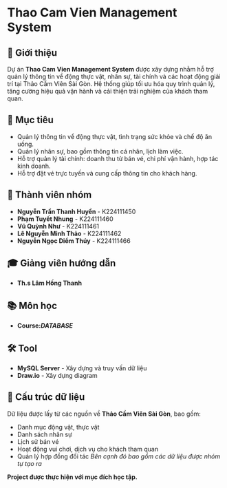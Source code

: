 # Thao Cam Vien Management System

## 📌 Giới thiệu
Dự án **Thao Cam Vien Management System** được xây dựng nhằm hỗ trợ quản lý thông tin về động thực vật, nhân sự, tài chính và các hoạt động giải trí tại Thảo Cầm Viên Sài Gòn. Hệ thống giúp tối ưu hóa quy trình quản lý, tăng cường hiệu quả vận hành và cải thiện trải nghiệm của khách tham quan.

## 🎯 Mục tiêu
- Quản lý thông tin về động thực vật, tình trạng sức khỏe và chế độ ăn uống.
- Quản lý nhân sự, bao gồm thông tin cá nhân, lịch làm việc.
- Hỗ trợ quản lý tài chính: doanh thu từ bán vé, chi phí vận hành, hợp tác kinh doanh.
- Hỗ trợ đặt vé trực tuyến và cung cấp thông tin cho khách hàng.

## 👥 Thành viên nhóm
- **Nguyễn Trần Thanh Huyền** - K224111450
- **Phạm Tuyết Nhung** - K224111460
- **Vũ Quỳnh Như** - K224111461
- **Lê Nguyễn Minh Thảo** - K224111462
- **Nguyễn Ngọc Diểm Thúy** - K224111466

## 🎓 Giảng viên hướng dẫn
- **Th.s Lâm Hồng Thanh** 

## 📚 Môn học
- **Course:*DATABASE***

## 🛠️ Tool
- **MySQL Server** - Xây dựng và truy vấn dữ liệu
- **Draw.io** - Xây dựng diagram

## 📂 Cấu trúc dữ liệu
Dữ liệu được lấy từ các nguồn về **Thảo Cầm Viên Sài Gòn**, bao gồm:
- Danh mục động vật, thực vật
- Danh sách nhân sự
- Lịch sử bán vé
- Hoạt động vui chơi, dịch vụ cho khách tham quan
- Quản lý hợp đồng đối tác
*Bên cạnh đó bao gồm các dữ liệu được nhóm tự tạo ra*

**Project được thực hiện với mục đích học tập.**

